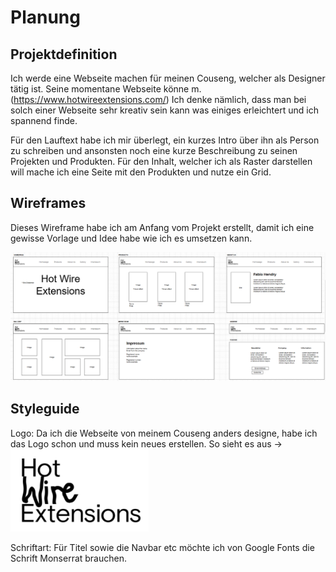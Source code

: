# Planung

## Projektdefinition
Ich werde eine Webseite machen für meinen Couseng, welcher als Designer tätig ist. 
Seine momentane Webseite könne m. (https://www.hotwireextensions.com/)
Ich denke nämlich, dass man bei solch einer Webseite sehr kreativ sein kann was einiges erleichtert und ich spannend finde.<br>

Für den Lauftext habe ich mir überlegt, ein kurzes Intro über ihn als Person zu schreiben und ansonsten noch eine kurze Beschreibung zu seinen Projekten und Produkten.
Für den Inhalt, welcher ich als Raster darstellen will mache ich eine Seite mit den Produkten und nutze ein Grid.

## Wireframes
Dieses Wireframe habe ich am Anfang vom Projekt erstellt, damit ich eine gewisse Vorlage und Idee habe wie ich es umsetzen kann.<br>

![Wireframe](image.png)

## Styleguide
Logo: Da ich die Webseite von meinem Couseng anders designe, habe ich das Logo schon und muss kein neues erstellen. So sieht es aus -> <br>
![LogoHWE](image-2.png)

Schriftart: Für Titel sowie die Navbar etc möchte ich von Google Fonts die Schrift Monserrat brauchen.  
